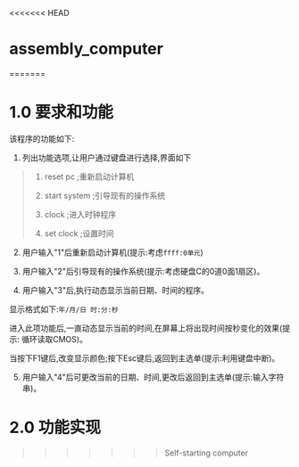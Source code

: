 <<<<<<< HEAD
# assembly_computer
=======
# 1.0 要求和功能

 该程序的功能如下: 

1. 列出功能选项,让用户通过键盘进行选择,界面如下 

>   1) reset pc     ;重新启动计算机 
>
>   2) start system   ;引导现有的操作系统 
>
>   3) clock       ;进入时钟程序 
>
>   4) set clock     ;设置时间 

2. 用户输入"1"后重新启动计算机(提示:考虑`ffff:0单元`) 

3. 用户输入"2"后引导现有的操作系统(提示:考虑硬盘C的0道0面1扇区)。 

4. 用户输入"3"后,执行动态显示当前日期、时间的程序。 

显示格式如下:`年/月/日 时:分:秒` 

进入此项功能后,一直动态显示当前的时间,在屏幕上将出现时间按秒变化的效果(提示: 循环读取CMOS)。 

当按下F1键后,改变显示颜色;按下Esc键后,返回到主选单(提示:利用键盘中断)。 

5. 用户输入"4"后可更改当前的日期、时间,更改后返回到主选单(提示:输入字符串)。

# 2.0 功能实现
>>>>>>> Self-starting computer
